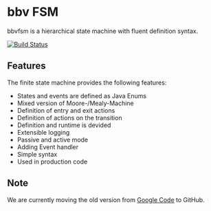 # bbv FSM
bbvfsm is a hierarchical state machine with fluent definition syntax. 

[![Build Status](https://travis-ci.org/PoliM/bbvfsm.svg?branch=master)](https://travis-ci.org/PoliM/bbvfsm)

## Features

The finite state machine provides the following features:

* States and events are defined as Java Enums
* Mixed version of Moore-/Mealy-Machine
* Definition of entry and exit actions
* Definition of actions on the transition
* Definition and runtime is devided
* Extensible logging
* Passive and active mode
* Adding Event handler
* Simple syntax
* Used in production code 

## Note
We are currently moving the old version from [Google Code](https://code.google.com/p/bbvfsm) to GitHub. 